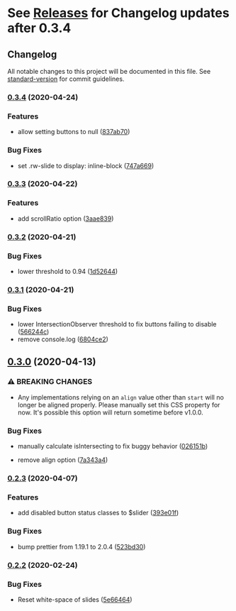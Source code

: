 # See [Releases](https://github.com/ryanwalters/snap-slider/releases) for Changelog updates after 0.3.4

## Changelog

All notable changes to this project will be documented in this file. See [standard-version](https://github.com/conventional-changelog/standard-version) for commit guidelines.

### [0.3.4](https://github.com/ryanwalters/snap-slider/compare/v0.3.3...v0.3.4) (2020-04-24)


### Features

* allow setting buttons to null ([837ab70](https://github.com/ryanwalters/snap-slider/commit/837ab7044b39402275d53c4b0080383e083a1da7))


### Bug Fixes

* set .rw-slide to display: inline-block ([747a669](https://github.com/ryanwalters/snap-slider/commit/747a66964f9cb0e8e7ad1f9fdf12458fd07ed141))

### [0.3.3](https://github.com/ryanwalters/snap-slider/compare/v0.3.2...v0.3.3) (2020-04-22)


### Features

* add scrollRatio option ([3aae839](https://github.com/ryanwalters/snap-slider/commit/3aae839bb0968a9edeee91d0cfe39c62e28c1ecb))

### [0.3.2](https://github.com/ryanwalters/snap-slider/compare/v0.3.1...v0.3.2) (2020-04-21)


### Bug Fixes

* lower threshold to 0.94 ([1d52644](https://github.com/ryanwalters/snap-slider/commit/1d52644ef38e13f1c93449de150f2678ccf6d5f0))

### [0.3.1](https://github.com/ryanwalters/snap-slider/compare/v0.3.0...v0.3.1) (2020-04-21)


### Bug Fixes

* lower IntersectionObserver threshold to fix buttons failing to disable ([566244c](https://github.com/ryanwalters/snap-slider/commit/566244c866b8f017d4054b303c8639c1b9bc8b9b))
* remove console.log ([6804ce2](https://github.com/ryanwalters/snap-slider/commit/6804ce29c804e9251802f70b4b366777068c9967))

## [0.3.0](https://github.com/ryanwalters/snap-slider/compare/v0.2.3...v0.3.0) (2020-04-13)


### ⚠ BREAKING CHANGES

* Any implementations relying on an `align` value other than `start` will no longer be aligned properly. Please manually set this CSS property for now. It's possible this option will return sometime before v1.0.0.

### Bug Fixes

* manually calculate isIntersecting to fix buggy behavior ([026151b](https://github.com/ryanwalters/snap-slider/commit/026151beee6b79d25b21eea236c0ac26ce9088b7))


* remove align option ([7a343a4](https://github.com/ryanwalters/snap-slider/commit/7a343a4606272a19dafa5e79df2e75f7fa2d496e))

### [0.2.3](https://github.com/ryanwalters/snap-slider/compare/v0.2.2...v0.2.3) (2020-04-07)


### Features

* add disabled button status classes to $slider ([393e01f](https://github.com/ryanwalters/snap-slider/commit/393e01f5dea76641e538cf7f25f408898af83158))


### Bug Fixes

* bump prettier from 1.19.1 to 2.0.4 ([523bd30](https://github.com/ryanwalters/snap-slider/commit/523bd304e7e6674bfaa0073f4623987e3f2d180e))

### [0.2.2](https://github.com/ryanwalters/snap-slider/compare/v0.2.1...v0.2.2) (2020-02-24)

### Bug Fixes

- Reset white-space of slides ([5e66464](https://github.com/ryanwalters/snap-slider/commit/5e66464402433747a496780b9689a5f2e0db4ec0))
